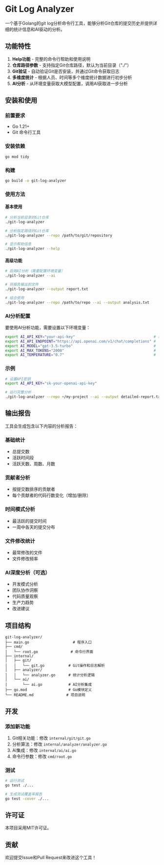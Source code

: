 # Git Log Analyzer

一个基于Golang的git log分析命令行工具，能够分析Git仓库的提交历史并提供详细的统计信息和AI驱动的分析。

## 功能特性

1. **Help功能** - 完整的命令行帮助和使用说明
2. **仓库路径参数** - 支持指定Git仓库路径，默认为当前目录（"./"）
3. **Git验证** - 自动验证Git是否安装，并通过Git命令获取日志
4. **多维度统计** - 根据人员、时间等多个维度统计数据进行初步分析
5. **AI分析** - 从环境变量获取大模型配置，调用AI获取进一步分析

## 安装和使用

### 前置要求

- Go 1.21+
- Git 命令行工具

### 安装依赖

```bash
go mod tidy
```

### 构建

```bash
go build -o git-log-analyzer
```

### 使用方法

#### 基本使用

```bash
# 分析当前目录的Git仓库
./git-log-analyzer

# 分析指定路径的Git仓库
./git-log-analyzer --repo /path/to/git/repository

# 显示帮助信息
./git-log-analyzer --help
```

#### 高级功能

```bash
# 启用AI分析（需要配置环境变量）
./git-log-analyzer --ai

# 将报告输出到文件
./git-log-analyzer --output report.txt

# 组合使用
./git-log-analyzer --repo /path/to/repo --ai --output analysis.txt
```

### AI分析配置

要使用AI分析功能，需要设置以下环境变量：

```bash
export AI_API_KEY="your-api-key"                                    # 必需
export AI_API_ENDPOINT="https://api.openai.com/v1/chat/completions" # 可选，默认OpenAI
export AI_MODEL="gpt-3.5-turbo"                                     # 可选，默认值
export AI_MAX_TOKENS="2000"                                         # 可选，默认值
export AI_TEMPERATURE="0.7"                                         # 可选，默认值
```

### 示例

```bash
# 设置API密钥
export AI_API_KEY="sk-your-openai-api-key"

# 运行完整分析
./git-log-analyzer --repo ~/my-project --ai --output detailed-report.txt
```

## 输出报告

工具会生成包含以下内容的分析报告：

### 基础统计
- 总提交数
- 活跃时间段
- 活跃天数、周数、月数

### 贡献者分析
- 按提交数排序的贡献者
- 每个贡献者的代码行数变化（增加/删除）

### 时间模式分析
- 最活跃的提交时间
- 一周中各天的提交分布

### 文件修改统计
- 最常修改的文件
- 文件修改频率

### AI深度分析（可选）
- 开发模式分析
- 团队协作洞察
- 代码质量观察
- 生产力趋势
- 改进建议

## 项目结构

```
git-log-analyzer/
├── main.go                    # 程序入口
├── cmd/
│   └── root.go               # 命令行界面
├── internal/
│   ├── git/
│   │   └── git.go           # Git操作和日志解析
│   ├── analyzer/
│   │   └── analyzer.go      # 统计分析逻辑
│   └── ai/
│       └── ai.go            # AI分析集成
├── go.mod                   # Go模块定义
└── README.md               # 项目说明
```

## 开发

### 添加新功能

1. Git相关功能：修改 `internal/git/git.go`
2. 分析算法：修改 `internal/analyzer/analyzer.go`
3. AI集成：修改 `internal/ai/ai.go`
4. 命令行参数：修改 `cmd/root.go`

### 测试

```bash
# 运行测试
go test ./...

# 生成测试覆盖率报告
go test -cover ./...
```

## 许可证

本项目采用MIT许可证。

## 贡献

欢迎提交Issue和Pull Request来改进这个工具！
